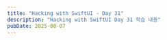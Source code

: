 ```yaml
---
title: "Hacking with SwiftUI - Day 31"
description: "Hacking with SwiftUI Day 31 학습 내용"
pubDate: 2025-08-07
---
```

